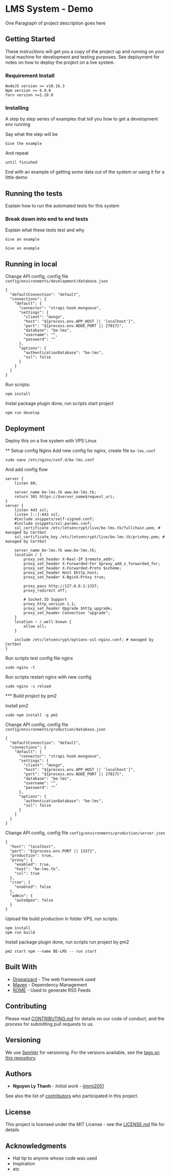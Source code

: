 # LMS System - Demo 

One Paragraph of project description goes here

## Getting Started

These instructions will get you a copy of the project up and running on your local machine for development and testing purposes. See deployment for notes on how to deploy the project on a live system.

### Requirement Install

```
NodeJS version >= v10.16.3
Npm version >= 6.9.0
Yarn version >=1.19.0
```

### Installing

A step by step series of examples that tell you how to get a development env running

Say what the step will be

```
Give the example
```

And repeat

```
until finished
```

End with an example of getting some data out of the system or using it for a little demo

## Running the tests

Explain how to run the automated tests for this system

### Break down into end to end tests

Explain what these tests test and why

```
Give an example
```

```
Give an example
```

## Running in local

Change API config, config file `config/environments/development/database.json` 

```
{
  "defaultConnection": "default",
  "connections": {
    "default": {
      "connector": "strapi-hook-mongoose",
      "settings": {
        "client": "mongo",
        "host": "${process.env.APP_HOST || 'localhost'}",
        "port": "${process.env.NODE_PORT || 27017}",
        "database": "be-lms",
        "username": "",
        "password": ""
      },
      "options": {
        "authenticationDatabase": "be-lms",
        "ssl": false
      }
    }
  }
}
```

Run scripts:

```
npm install
```

Instal package plugin done, run scripts start project

```
npm run develop
```

## Deployment

Deploy this on a live system with VPS Linux

\*\* Setup config Nginx
Add new config for nginx, create file `be-lms.conf`

```
sudo nano /etc/nginx/conf.d/be-lms.conf
```

And add config flow

```
server {
    listen 80;

    server_name be-lms.tk www.be-lms.tk;
    return 301 https://$server_name$request_uri;
}
server {
    listen 443 ssl;
    listen [::]:443 ssl;
    #include snippets/self-signed.conf;
    #include snippets/ssl-params.conf;
    ssl_certificate /etc/letsencrypt/live/be-lms.tk/fullchain.pem; # managed by Certbot
    ssl_certificate_key /etc/letsencrypt/live/be-lms.tk/privkey.pem; # managed by Certbot

    server_name be-lms.tk www.be-lms.tk;
    location / {
        proxy_set_header X-Real-IP $remote_addr;
        proxy_set_header X-Forwarded-For $proxy_add_x_forwarded_for;
        proxy_set_header X-Forwarded-Proto $scheme;
        proxy_set_header Host $http_host;
        proxy_set_header X-NginX-Proxy true;

        proxy_pass http://127.0.0.1:1337;
        proxy_redirect off;

        # Socket.IO Support
        proxy_http_version 1.1;
        proxy_set_header Upgrade $http_upgrade;
        proxy_set_header Connection "upgrade";
    }
    location ~ /.well-known {
        allow all;
    }

    include /etc/letsencrypt/options-ssl-nginx.conf; # managed by Certbot
}
```

Run scripts test config file nginx

```
sudo nginx -t
```

Run scripts restart nginx with new config

```
sudo nginx -s reload
```

\*\*\* Build project by pm2 

Install pm2 

```
sudo npm install -g pm2
```

Change API config, config file `config/environments/production/database.json` 

```
{
  "defaultConnection": "default",
  "connections": {
    "default": {
      "connector": "strapi-hook-mongoose",
      "settings": {
        "client": "mongo",
        "host": "${process.env.APP_HOST || 'localhost'}",
        "port": "${process.env.NODE_PORT || 27017}",
        "database": "be-lms",
        "username": "",
        "password": ""
      },
      "options": {
        "authenticationDatabase": "be-lms",
        "ssl": false
      }
    }
  }
}
```
Change API config, config file `config/environments/production/server.json` 
```
{
  "host": "localhost",
  "port": "${process.env.PORT || 1337}",
  "production": true,
  "proxy": {
    "enabled": true,
    "host": "be-lms.tk",
    "ssl": true
  },
  "cron": {
    "enabled": false
  },
  "admin": {
    "autoOpen": false
  }
}
```

Upload file build production in folder VPS, run scripts:

```
npm install
npm run build
```

Install package plugin done, run scripts run project by pm2

```
pm2 start npm --name BE-LMS -- run start
```

## Built With

- [Dropwizard](http://www.dropwizard.io/1.0.2/docs/) - The web framework used
- [Maven](https://maven.apache.org/) - Dependency Management
- [ROME](https://rometools.github.io/rome/) - Used to generate RSS Feeds

## Contributing

Please read [CONTRIBUTING.md](https://gist.github.com/PurpleBooth/b24679402957c63ec426) for details on our code of conduct, and the process for submitting pull requests to us.

## Versioning

We use [SemVer](http://semver.org/) for versioning. For the versions available, see the [tags on this repository](https://github.com/your/project/tags).

## Authors

- **Nguyen Ly Thanh** - _Initial work_ - [jimmi2051](https://github.com/jimmi2051)

See also the list of [contributors](https://github.com/jimmi2051/be-lms/contributors) who participated in this project.

## License

This project is licensed under the MIT License - see the [LICENSE.md](LICENSE.md) file for details

## Acknowledgments

- Hat tip to anyone whose code was used
- Inspiration
- etc
